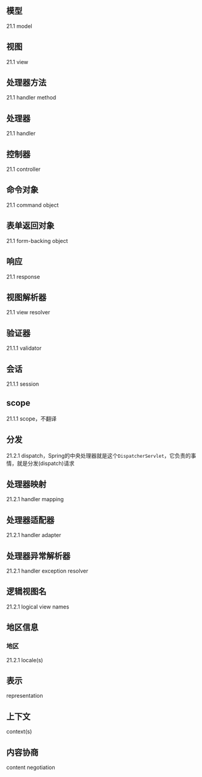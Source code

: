 ## 模型
21.1 model

## 视图
21.1 view

## 处理器方法
21.1 handler method

## 处理器
21.1 handler

## 控制器
21.1 controller

## 命令对象
21.1 command object

## 表单返回对象
21.1 form-backing object

## 响应
21.1 response

## 视图解析器
21.1 view resolver

## 验证器
21.1.1 validator

## 会话
21.1.1 session

## scope
21.1.1 scope，不翻译

## 分发
21.2.1 dispatch，Spring的中央处理器就是这个`DispatcherServlet`，它负责的事情，就是分发(dispatch)请求

## 处理器映射
21.2.1 handler mapping

## 处理器适配器
21.2.1 handler adapter

## 处理器异常解析器
21.2.1 handler exception resolver

## 逻辑视图名
21.2.1 logical view names

## 地区信息
### 地区
21.2.1 locale(s)

## 表示
representation

## 上下文
context(s)

## 内容协商
content negotiation
